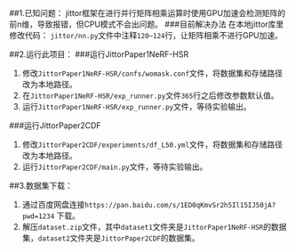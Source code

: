 ##1.已知问题：
jittor框架在进行并行矩阵相乘运算时使用GPU加速会检测矩阵的前n维，导致报错，但CPU模式不会出问题。
###目前解决办法
在本地jittor库里修改代码： `jittor/nn.py`文件中注释`120~124`行，让矩阵相乘不进行GPU加速。

##2.运行此项目：
###运行JittorPaper1NeRF-HSR
1. 修改`JittorPaper1NeRF-HSR/confs/womask.conf`文件，将数据集和存储路径改为本地路径。
2. 在`JittorPaper1NeRF-HSR/exp_runner.py`文件`365`行之后修改参数默认值。
3. 运行`JittorPaper1NeRF-HSR/exp_runner.py`文件，等待实验输出。

###运行JittorPaper2CDF
1. 修改`JittorPaper2CDF/experiments/df_L50.yml`文件，将数据集和存储路径改为本地路径。
2. 运行`JittorPaper2CDF/main.py`文件，等待实验输出。

##3.数据集下载：
1. 通过百度网盘连接`https://pan.baidu.com/s/1ED0qKmvSr2h5Il15IJ50jA?pwd=1234` 下载。
2. 解压`dataset.zip`文件，其中`dataset1`文件夹是`JittorPaper1NeRF-HSR`的数据集，`dataset2`文件夹是`JittorPaper2CDF`的数据集。